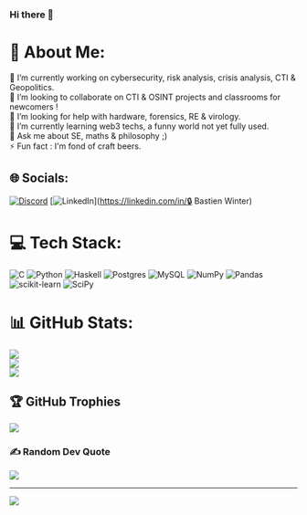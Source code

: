 ### Hi there 👋

# 💫 About Me:
🔭 I’m currently working on cybersecurity, risk analysis, crisis analysis, CTI & Geopolitics.<br>👯 I’m looking to collaborate on CTI & OSINT projects and classrooms for newcomers !<br>🤝 I’m looking for help with hardware, forensics, RE & virology.<br>🌱 I’m currently learning web3 techs, a funny world not yet fully used.<br>💬 Ask me about SE, maths & philosophy ;)<br>⚡ Fun fact : I'm fond of craft beers.


## 🌐 Socials:
[![Discord](https://img.shields.io/badge/Discord-%237289DA.svg?logo=discord&logoColor=white)](https://discord.gg/Petit_Bourge0is#7016) [![LinkedIn](https://img.shields.io/badge/LinkedIn-%230077B5.svg?logo=linkedin&logoColor=white)](https://linkedin.com/in/🔒 Bastien Winter) 

# 💻 Tech Stack:
![C](https://img.shields.io/badge/c-%2300599C.svg?style=for-the-badge&logo=c&logoColor=white) ![Python](https://img.shields.io/badge/python-3670A0?style=for-the-badge&logo=python&logoColor=ffdd54) ![Haskell](https://img.shields.io/badge/Haskell-5e5086?style=for-the-badge&logo=haskell&logoColor=white) ![Postgres](https://img.shields.io/badge/postgres-%23316192.svg?style=for-the-badge&logo=postgresql&logoColor=white) ![MySQL](https://img.shields.io/badge/mysql-%2300f.svg?style=for-the-badge&logo=mysql&logoColor=white) ![NumPy](https://img.shields.io/badge/numpy-%23013243.svg?style=for-the-badge&logo=numpy&logoColor=white) ![Pandas](https://img.shields.io/badge/pandas-%23150458.svg?style=for-the-badge&logo=pandas&logoColor=white) ![scikit-learn](https://img.shields.io/badge/scikit--learn-%23F7931E.svg?style=for-the-badge&logo=scikit-learn&logoColor=white) ![SciPy](https://img.shields.io/badge/SciPy-%230C55A5.svg?style=for-the-badge&logo=scipy&logoColor=%white)
# 📊 GitHub Stats:
![](https://github-readme-stats.vercel.app/api?username=Winter-Labs&theme=dark&hide_border=false&include_all_commits=false&count_private=false)<br/>
![](https://github-readme-streak-stats.herokuapp.com/?user=Winter-Labs&theme=dark&hide_border=false)<br/>
![](https://github-readme-stats.vercel.app/api/top-langs/?username=Winter-Labs&theme=dark&hide_border=false&include_all_commits=false&count_private=false&layout=compact)

## 🏆 GitHub Trophies
![](https://github-profile-trophy.vercel.app/?username=Winter-Labs&theme=radical&no-frame=true&no-bg=true&margin-w=4)

### ✍️ Random Dev Quote
![](https://quotes-github-readme.vercel.app/api?type=horizontal&theme=dark)

---
[![](https://visitcount.itsvg.in/api?id=Winter-Labs&icon=2&color=9)](https://visitcount.itsvg.in)

<!-- Proudly created with GPRM ( https://gprm.itsvg.in ) ! Very easy to use, I recommend it -->
